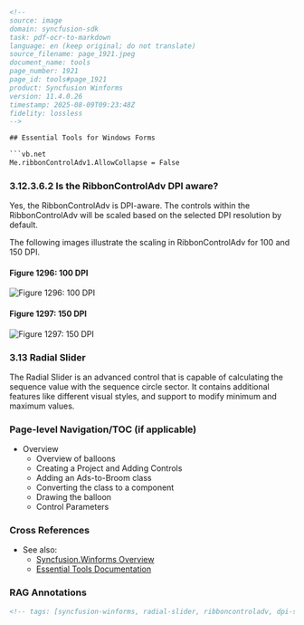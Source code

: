 ```html
<!-- 
source: image
domain: syncfusion-sdk
task: pdf-ocr-to-markdown
language: en (keep original; do not translate)
source_filename: page_1921.jpeg
document_name: tools
page_number: 1921
page_id: tools#page_1921
product: Syncfusion Winforms
version: 11.4.0.26
timestamp: 2025-08-09T09:23:48Z
fidelity: lossless
-->

## Essential Tools for Windows Forms

```vb.net
Me.ribbonControlAdv1.AllowCollapse = False
```

### 3.12.3.6.2 Is the RibbonControlAdv DPI aware?

Yes, the RibbonControlAdv is DPI-aware. The controls within the RibbonControlAdv will be scaled based on the selected DPI resolution by default.

The following images illustrate the scaling in RibbonControlAdv for 100 and 150 DPI.

#### Figure 1296: 100 DPI

![Figure 1296: 100 DPI](image_url)

#### Figure 1297: 150 DPI

![Figure 1297: 150 DPI](image_url)

### 3.13 Radial Slider

The Radial Slider is an advanced control that is capable of calculating the sequence value with the sequence circle sector. It contains additional features like different visual styles, and support to modify minimum and maximum values.

### Page-level Navigation/TOC (if applicable)

- Overview
  - Overview of balloons
  - Creating a Project and Adding Controls
  - Adding an Ads-to-Broom class
  - Converting the class to a component
  - Drawing the balloon
  - Control Parameters

### Cross References

- See also:
  - [Syncfusion.Winforms Overview](#syncfusion-winforms-overview)
  - [Essential Tools Documentation](#essential-tools-documentation)

### RAG Annotations

```html
<!-- tags: [syncfusion-winforms, radial-slider, ribboncontroladv, dpi-scaling, visual-styles, minimum-maximum-values, design-time, runtime, control-components] keywords: [radial slider, sequence value, sequence circle sector, visual styles, minimum and maximum values, control parameters, dpi awareness, scaling, ribbon control adv, windows forms] -->
```
```